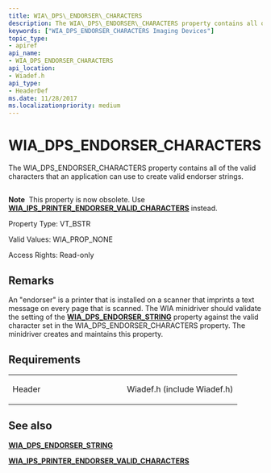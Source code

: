 ```yaml
---
title: WIA\_DPS\_ENDORSER\_CHARACTERS
description: The WIA\_DPS\_ENDORSER\_CHARACTERS property contains all of the valid characters that an application can use to create valid endorser strings.
keywords: ["WIA_DPS_ENDORSER_CHARACTERS Imaging Devices"]
topic_type:
- apiref
api_name:
- WIA_DPS_ENDORSER_CHARACTERS
api_location:
- Wiadef.h
api_type:
- HeaderDef
ms.date: 11/28/2017
ms.localizationpriority: medium
---
```


# WIA\_DPS\_ENDORSER\_CHARACTERS


The WIA\_DPS\_ENDORSER\_CHARACTERS property contains all of the valid characters that an application can use to create valid endorser strings.

## <span id="ddk_wia_dps_endorser_characters_si"></span><span id="DDK_WIA_DPS_ENDORSER_CHARACTERS_SI"></span>


**Note**  This property is now obsolete. Use [**WIA\_IPS\_PRINTER\_ENDORSER\_VALID\_CHARACTERS**](wia-ips-printer-endorser-valid-characters.md) instead.

 

Property Type: VT\_BSTR

Valid Values: WIA\_PROP\_NONE

Access Rights: Read-only

Remarks
-------

An "endorser" is a printer that is installed on a scanner that imprints a text message on every page that is scanned. The WIA minidriver should validate the setting of the [**WIA\_DPS\_ENDORSER\_STRING**](wia-dps-endorser-string.md) property against the valid character set in the WIA\_DPS\_ENDORSER\_CHARACTERS property. The minidriver creates and maintains this property.

Requirements
------------

<table>
<colgroup>
<col width="50%" />
<col width="50%" />
</colgroup>
<tbody>
<tr class="odd">
<td><p>Header</p></td>
<td>Wiadef.h (include Wiadef.h)</td>
</tr>
</tbody>
</table>

## See also


[**WIA\_DPS\_ENDORSER\_STRING**](wia-dps-endorser-string.md)

[**WIA\_IPS\_PRINTER\_ENDORSER\_VALID\_CHARACTERS**](wia-ips-printer-endorser-valid-characters.md)

 

 






